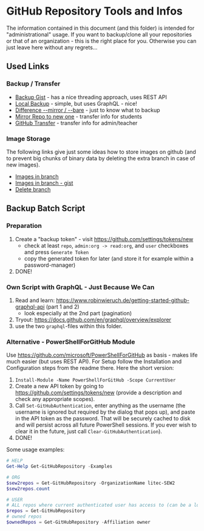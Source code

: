 # GitHub Repository Tools and Infos

The information contained in this document (and this folder) is intended for "administrational" usage.
If you want to backup/clone all your repositories or that of an organization - this is the right place for you.
Otherwise you can just leave here without any regrets...

## Used Links

### Backup / Transfer

- [Backup Gist](https://github.com/countzero/backup_github_repositories/blob/master/backup_github_repositories.ps1) - has a nice threading approach, uses REST API
- [Local Backup](https://markb.uk/local-github-repository-backup-with-powershell.html) - simple, but uses GraphQL - nice!
- [Difference --mirror / --bare](https://stackoverflow.com/questions/3959924/whats-the-difference-between-git-clone-mirror-and-git-clone-bare) - just to know what to backup
- [Mirror Repo to new one](https://medium.com/cloud-native-the-gathering/how-to-mirror-copy-an-entire-existing-git-repository-into-a-new-one-3bb8faefad9e) - transfer info for students
- [GitHub Transfer](https://docs.github.com/en/github/administering-a-repository/managing-repository-settings/transferring-a-repository) - transfer info for admin/teacher

### Image Storage

The following links give just some ideas how to store images on github (and to prevent big chunks of binary data by deleting the extra branch in case of new images).

- [Images in branch](https://medium.com/@minamimunakata/how-to-store-images-for-use-in-readme-md-on-github-9fb54256e951)
- [Images in branch - gist](https://gist.github.com/joncardasis/e6494afd538a400722545163eb2e1fa5)
- [Delete branch](https://www.makeuseof.com/how-to-delete-branch-git/)

## Backup Batch Script

### Preparation

1. Create a "backup token" - visit <https://github.com/settings/tokens/new>
   - check at least  `repo`, `admin:org -> read:org`, and `user` checkboxes and press `Generate Token`
   - copy the generated token for later (and store it for example within a password-manager)
2. DONE!

### Own Script with GraphQL - Just Because We Can

1. Read and learn: <https://www.robinwieruch.de/getting-started-github-graphql-api> (part 1 and 2)
   - look especially at the 2nd part (pagination)
2. Tryout: <https://docs.github.com/en/graphql/overview/explorer>
3. use the two `graphql`-files within this folder.

### Alternative - PowerShellForGitHub Module

Use <https://github.com/microsoft/PowerShellForGitHub> as basis - makes life much easier (but uses REST API). For Setup follow the Installation and Configuration steps from the readme there. Here the short version:

1. `Install-Module -Name PowerShellForGitHub -Scope CurrentUser`
2. Create a new API token by going to <https://github.com/settings/tokens/new> (provide a description and check any appropriate scopes).
3. Call `Set-GitHubAuthentication`, enter anything as the username (the username is ignored but required by the dialog that pops up), and paste in the API token as the password. That will be securely cached to disk and will persist across all future PowerShell sessions. If you ever wish to clear it in the future, just call `Clear-GitHubAuthentication`).
4. DONE!

Some usage examples:

```powershell
# HELP
Get-Help Get-GitHubRepository -Examples

# ORG
$sew2repos = Get-GitHubRepository -OrganizationName litec-SEW2
$sew2repos.count

# USER
# ALL repos where current authenticated user has access to (can be a long list!)
$repos = Get-GitHubRepository
# owned repos
$ownedRepos = Get-GitHubRepository -Affiliation owner
```
